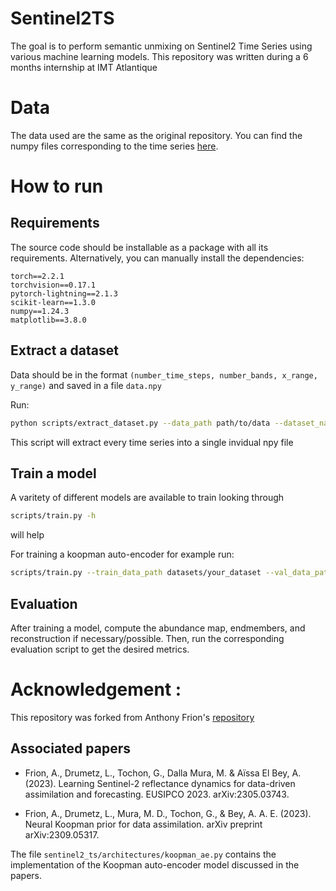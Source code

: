 # Sentinel2TS
The goal is to perform semantic unmixing on Sentinel2 Time Series using various machine learning models.
This repository was written during a 6 months internship at IMT Atlantique

# Data
The data used are the same as the original repository.
You can find the numpy files corresponding to the time series [here](https://drive.google.com/drive/folders/1doHnjryCMptkzxYFfw-ILwAD0tOK3LGH?usp=sharing).


# How to run

## Requirements
The source code should be installable as a package with all its requirements. Alternatively, you can manually install the dependencies:

    torch==2.2.1
    torchvision==0.17.1
    pytorch-lightning==2.1.3
    scikit-learn==1.3.0
    numpy==1.24.3
    matplotlib==3.8.0

## Extract a dataset
Data should be in the format `(number_time_steps, number_bands, x_range, y_range)` and saved in a file `data.npy`

Run:
```bash
python scripts/extract_dataset.py --data_path path/to/data --dataset_name name_of_dataset
```
This script will extract every time series into a single invidual npy file

## Train a model
A varitety of different models are available to train looking through 
```bash
scripts/train.py -h
```
will help

For training a koopman auto-encoder for example run:
```bash
scripts/train.py --train_data_path datasets/your_dataset --val_data_path datasets/your_dataset --experiment_name koopman_example --mode koopman_ae --batch_size 512 --max_epochs 100
```

## Evaluation
After training a model, compute the abundance map, endmembers, and reconstruction if necessary/possible. Then, run the corresponding evaluation script to get the desired metrics.


# Acknowledgement :

This repository was forked from Anthony Frion's [repository](https://github.com/anthony-frion/Sentinel2TS)

## Associated papers

- Frion, A., Drumetz, L., Tochon, G., Dalla Mura, M. & Aïssa El Bey, A. (2023). Learning Sentinel-2 reflectance dynamics for data-driven assimilation and forecasting. EUSIPCO 2023. arXiv:2305.03743.

- Frion, A., Drumetz, L., Mura, M. D., Tochon, G., & Bey, A. A. E. (2023). Neural Koopman prior for data assimilation. arXiv preprint arXiv:2309.05317.

The file `sentinel2_ts/architectures/koopman_ae.py` contains the implementation of the Koopman auto-encoder model discussed in the papers.

